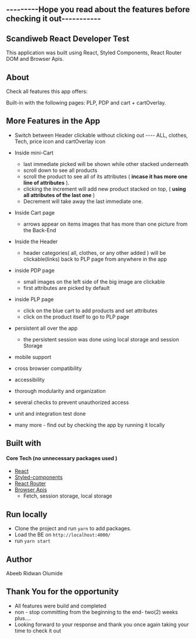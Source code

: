 ## ---------Hope you read about the features before checking it out-----------

## Scandiweb React Developer Test

This application was built using React, Styled Components, React Router DOM and Browser Apis.

## About

Check all features this app offers:

Built-in with the following pages: PLP, PDP and cart + cartOverlay.

## More Features in the App

- Switch between Header clickable without clicking out ---- ALL, clothes, Tech, price icon and cartOverlay icon

- Inside mini-Cart
  - last immediate picked will be shown while other stacked underneath
  - scroll down to see all products
  - scroll the product to see all of its attributes ( **incase it has more one line of attributes** ).
  - clicking the increment will add new product stacked on top, ( **using all attributes of the last one** )
  - Decrement will take away the last immediate one.


- Inside Cart page
  - arrows appear on items images that has more than one picture from the Back-End
  

- Inside the Header
  - header categories( all, clothes, or any other added ) will be clickable(links) back to PLP page from anywhere in the app


- inside PDP page
  - small images on the left side of the big image are clickable
  - first attributes are picked by default


- inside PLP page
  - click on the blue cart to add products and set attributes
  - click on the product itself to go to PLP page


- persistent all over the app
  - the persistent session was done using local storage and session Storage


- mobile support
- cross browser compatibility
- accessibility
- thorough modularity and organization
- several checks to prevent unauthorized access
- unit and integration test done
- many more - find out by checking the app by running it locally



## Built with

#### Core Tech (no unnecessary packages used )

- [React](https://github.com/facebook/react)
- [Styled-components](https://styled-components.com/)
- [React Router](https://reactrouter.com/docs/en/v6/api)
- [Browser Apis](https://fusejs.io/)
  - Fetch, session storage, local storage


## Run locally

- Clone the project and run `yarn` to add packages.
- Load the BE on `http://localhost:4000/`
- run `yarn start` 


## Author

Abeeb Ridwan Olumide


## Thank You for the opportunity
- All features were build and completed
- non - stop committing from the beginning to the end- two(2) weeks plus.... 
- Looking forward to your response and thank you once again taking your time to check it out
